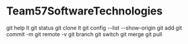 # Team57SoftwareTechnologies
git help lt
git status
git clone lt
git config --list --show-origin
git add
git commit -m
git remote -v
git branch
git switch
git merge
git pull